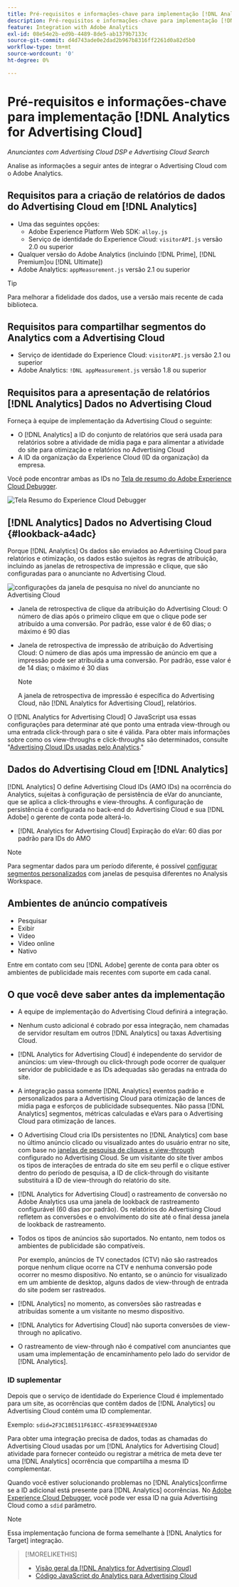 ```yaml
---
title: Pré-requisitos e informações-chave para implementação [!DNL Analytics for Advertising Cloud]
description: Pré-requisitos e informações-chave para implementação [!DNL Analytics for Advertising Cloud]
feature: Integration with Adobe Analytics
exl-id: 08e54e2b-ed9b-4489-8de5-ab1379b7133c
source-git-commit: d4d743ade0e2dad2b967b8316ff2261d0a82d5b0
workflow-type: tm+mt
source-wordcount: '0'
ht-degree: 0%

---
```


# Pré-requisitos e informações-chave para implementação [!DNL Analytics for Advertising Cloud]

*Anunciantes com Advertising Cloud DSP e Advertising Cloud Search*

Analise as informações a seguir antes de integrar o Advertising Cloud com o Adobe Analytics.

## Requisitos para a criação de relatórios de dados do Advertising Cloud em [!DNL Analytics]

* Uma das seguintes opções:
   * Adobe Experience Platform Web SDK: `alloy.js`
   * Serviço de identidade do Experience Cloud: `visitorAPI.js` versão 2.0 ou superior
* Qualquer versão do Adobe Analytics (incluindo [!DNL Prime], [!DNL Premium]ou [!DNL Ultimate])
* Adobe Analytics: `appMeasurement.js` versão 2.1 ou superior

>[!TIP]
>
>Para melhorar a fidelidade dos dados, use a versão mais recente de cada biblioteca.

## Requisitos para compartilhar segmentos do Analytics com a Advertising Cloud

* Serviço de identidade do Experience Cloud: `visitorAPI.js` versão 2.1 ou superior
* Adobe Analytics: `!DNL appMeasurement.js` versão 1.8 ou superior

## Requisitos para a apresentação de relatórios [!DNL Analytics] Dados no Advertising Cloud

Forneça à equipe de implementação da Advertising Cloud o seguinte:

* O [!DNL Analytics] a ID do conjunto de relatórios que será usada para relatórios sobre a atividade de mídia paga e para alimentar a atividade do site para otimização e relatórios no Advertising Cloud
* A ID da organização da Experience Cloud (ID da organização) da empresa.

Você pode encontrar ambas as IDs no [Tela de resumo do Adobe Experience Cloud Debugger](https://experienceleague.adobe.com/docs/debugger/using/run-debugger.html).

![Tela Resumo do Experience Cloud Debugger](/help/integrations/assets/a4adc-debugger-summary.png)

## [!DNL Analytics] Dados no Advertising Cloud {#lookback-a4adc}

Porque [!DNL Analytics] Os dados são enviados ao Advertising Cloud para relatórios e otimização, os dados estão sujeitos às regras de atribuição, incluindo as janelas de retrospectiva de impressão e clique, que são configuradas para o anunciante no Advertising Cloud.

![configurações da janela de pesquisa no nível do anunciante no Advertising Cloud](/help/integrations/assets/a4adc-lookbacks.png)

* Janela de retrospectiva de clique da atribuição do Advertising Cloud: O número de dias após o primeiro clique em que o clique pode ser atribuído a uma conversão. Por padrão, esse valor é de 60 dias; o máximo é 90 dias
* Janela de retrospectiva de impressão de atribuição do Advertising Cloud: O número de dias após uma impressão de anúncio em que a impressão pode ser atribuída a uma conversão. Por padrão, esse valor é de 14 dias; o máximo é 30 dias

   >[!NOTE]
   >
   > A janela de retrospectiva de impressão é específica do Advertising Cloud, não [!DNL Analytics for Advertising Cloud], relatórios.

O [!DNL Analytics for Advertising Cloud] O JavaScript usa essas configurações para determinar até que ponto uma entrada view-through ou uma entrada click-through para o site é válida. Para obter mais informações sobre como os view-throughs e click-throughs são determinados, consulte &quot;[Advertising Cloud IDs usadas pelo Analytics](ids.md).&quot;

## Dados do Advertising Cloud em [!DNL Analytics]

[!DNL Analytics] O define Advertising Cloud IDs (AMO IDs) na ocorrência do Analytics, sujeitas à configuração de persistência de eVar do anunciante, que se aplica a click-throughs e view-throughs. A configuração de persistência é configurada no back-end do Advertising Cloud e sua [!DNL Adobe] o gerente de conta pode alterá-lo.

* [!DNL Analytics for Advertising Cloud] Expiração do eVar: 60 dias por padrão para IDs do AMO

>[!NOTE]
>
>Para segmentar dados para um período diferente, é possível [configurar segmentos personalizados](https://experienceleague.adobe.com/docs/analytics/components/segmentation/segmentation-workflow/seg-build.html) com janelas de pesquisa diferentes no Analysis Workspace.

## Ambientes de anúncio compatíveis

* Pesquisar
* Exibir
* Vídeo
* Vídeo online
* Nativo

Entre em contato com seu [!DNL Adobe] gerente de conta para obter os ambientes de publicidade mais recentes com suporte em cada canal.

## O que você deve saber antes da implementação

* A equipe de implementação do Advertising Cloud definirá a integração.

* Nenhum custo adicional é cobrado por essa integração, nem chamadas de servidor resultam em outros [!DNL Analytics] ou taxas Advertising Cloud.

* [!DNL Analytics for Advertising Cloud] é independente do servidor de anúncios: um view-through ou click-through pode ocorrer de qualquer servidor de publicidade e as IDs adequadas são geradas na entrada do site.

* A integração passa somente [!DNL Analytics] eventos padrão e personalizados para a Advertising Cloud para otimização de lances de mídia paga e esforços de publicidade subsequentes. Não passa [!DNL Analytics] segmentos, métricas calculadas e eVars para o Advertising Cloud para otimização de lances.

* O Advertising Cloud cria IDs persistentes no [!DNL Analytics] com base no último anúncio clicado ou visualizado antes do usuário entrar no site, com base no [janelas de pesquisa de cliques e view-through](#lookback-a4adc) configurado no Advertising Cloud. Se um visitante do site tiver ambos os tipos de interações de entrada do site em seu perfil e o clique estiver dentro do período de pesquisa, a ID de click-through do visitante substituirá a ID de view-through do relatório do site.

* [!DNL Analytics for Advertising Cloud] o rastreamento de conversão no Adobe Analytics usa uma janela de lookback de rastreamento configurável (60 dias por padrão). Os relatórios do Advertising Cloud refletem as conversões e o envolvimento do site até o final dessa janela de lookback de rastreamento.

* Todos os tipos de anúncios são suportados. No entanto, nem todos os ambientes de publicidade são compatíveis.

   Por exemplo, anúncios de TV conectados (CTV) não são rastreados porque nenhum clique ocorre na CTV e nenhuma conversão pode ocorrer no mesmo dispositivo. No entanto, se o anúncio for visualizado em um ambiente de desktop, alguns dados de view-through de entrada do site podem ser rastreados.

* [!DNL Analytics] no momento, as conversões são rastreadas e atribuídas somente a um visitante no mesmo dispositivo.

* [!DNL Analytics for Advertising Cloud] não suporta conversões de view-through no aplicativo.

* O rastreamento de view-through não é compatível com anunciantes que usam uma implementação de encaminhamento pelo lado do servidor de [!DNL Analytics].

### ID suplementar

Depois que o serviço de identidade do Experience Cloud é implementado para um site, as ocorrências que contêm dados de [!DNL Analytics] ou Advertising Cloud contém uma ID complementar.

Exemplo: `sdid=2F3C18E511F618CC-45F83E994AEE93A0`

Para obter uma integração precisa de dados, todas as chamadas do Advertising Cloud usadas por um [!DNL Analytics for Advertising Cloud] atividade para fornecer conteúdo ou registrar a métrica de meta deve ter uma [!DNL Analytics] ocorrência que compartilha a mesma ID complementar.

Quando você estiver solucionando problemas no [!DNL Analytics]confirme se a ID adicional está presente para [!DNL Analytics] ocorrências. No [Adobe Experience Cloud Debugger](https://experienceleague.adobe.com/docs/debugger/using/experience-cloud-debugger.html), você pode ver essa ID na guia Advertising Cloud como a `sdid` parâmetro.

>[!NOTE]
>
> Essa implementação funciona de forma semelhante à [!DNL Analytics for Target] integração.

>[!MORELIKETHIS]
>
>* [Visão geral da [!DNL Analytics for Advertising Cloud]](overview.md)
>* [Código JavaScript do Analytics para Advertising Cloud](/help/integrations/analytics/javascript.md)

